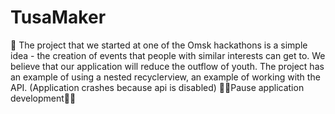 # TusaMaker
🎉 The project that we started at one of the Omsk hackathons is a simple idea - the creation of events that people with similar interests can get to. We believe that our application will reduce the outflow of youth.
The project has an example of using a nested recyclerview, an example of working with the API.
(Application crashes because api is disabled)
👾👾Pause application development👾👾
